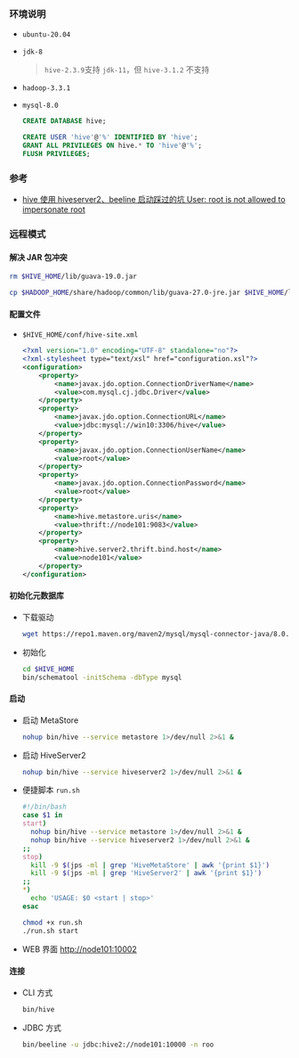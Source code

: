 ### 环境说明

- `ubuntu-20.04`

- `jdk-8`

  > `hive-2.3.9`支持 `jdk-11`，但 `hive-3.1.2` 不支持

- `hadoop-3.3.1`

- `mysql-8.0`

  ```sql
  CREATE DATABASE hive;
  ```

  ```sql
  CREATE USER 'hive'@'%' IDENTIFIED BY 'hive';
  GRANT ALL PRIVILEGES ON hive.* TO 'hive'@'%';
  FLUSH PRIVILEGES;
  ```

### 参考

- [hive 使用 hiveserver2、beeline 启动踩过的坑 User: root is not allowed to impersonate root](https://blog.csdn.net/weixin_42404102/article/details/107711323)

### 远程模式

#### 解决 JAR 包冲突

```bash
rm $HIVE_HOME/lib/guava-19.0.jar

cp $HADOOP_HOME/share/hadoop/common/lib/guava-27.0-jre.jar $HIVE_HOME/lib
```

#### 配置文件

- `$HIVE_HOME/conf/hive-site.xml`

  ```xml
  <?xml version="1.0" encoding="UTF-8" standalone="no"?>
  <?xml-stylesheet type="text/xsl" href="configuration.xsl"?>
  <configuration>
      <property>
          <name>javax.jdo.option.ConnectionDriverName</name>
          <value>com.mysql.cj.jdbc.Driver</value>
      </property>
      <property>
          <name>javax.jdo.option.ConnectionURL</name>
          <value>jdbc:mysql://win10:3306/hive</value>
      </property>
      <property>
          <name>javax.jdo.option.ConnectionUserName</name>
          <value>root</value>
      </property>
      <property>
          <name>javax.jdo.option.ConnectionPassword</name>
          <value>root</value>
      </property>
      <property>
          <name>hive.metastore.uris</name>
          <value>thrift://node101:9083</value>
      </property>
      <property>
          <name>hive.server2.thrift.bind.host</name>
          <value>node101</value>
      </property>
  </configuration>
  ```

#### 初始化元数据库

- 下载驱动

  ```bash
  wget https://repo1.maven.org/maven2/mysql/mysql-connector-java/8.0.18/mysql-connector-java-8.0.18.jar -P $HIVE_HOME/lib
  ```

- 初始化

  ```bash
  cd $HIVE_HOME
  bin/schematool -initSchema -dbType mysql
  ```

#### 启动

- 启动 MetaStore

  ```bash
  nohup bin/hive --service metastore 1>/dev/null 2>&1 &
  ```

- 启动 HiveServer2

  ```bash
  nohup bin/hive --service hiveserver2 1>/dev/null 2>&1 &
  ```

- 便捷脚本 `run.sh`

  ```bash
  #!/bin/bash
  case $1 in
  start)
    nohup bin/hive --service metastore 1>/dev/null 2>&1 &
    nohup bin/hive --service hiveserver2 1>/dev/null 2>&1 &
  ;;
  stop)
    kill -9 $(jps -ml | grep 'HiveMetaStore' | awk '{print $1}')
    kill -9 $(jps -ml | grep 'HiveServer2' | awk '{print $1}')
  ;;
  *)
    echo 'USAGE: $0 <start | stop>'
  esac
  ```

  ```bash
  chmod +x run.sh
  ./run.sh start
  ```

- WEB 界面 [http://node101:10002](http://node101:10002)

#### 连接

- CLI 方式

  ```bash
  bin/hive
  ```

- JDBC 方式

  ```bash
  bin/beeline -u jdbc:hive2://node101:10000 -n roo
  ```
